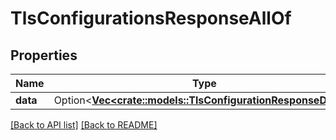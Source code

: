 # TlsConfigurationsResponseAllOf

## Properties

Name | Type | Description | Notes
------------ | ------------- | ------------- | -------------
**data** | Option<[**Vec&lt;crate::models::TlsConfigurationResponseData&gt;**](TlsConfigurationResponseData.md)> |  | 

[[Back to API list]](../README.md#documentation-for-api-endpoints) [[Back to README]](../README.md)


